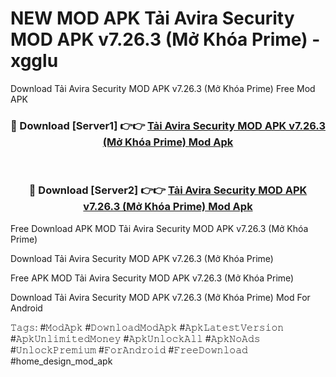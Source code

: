 # NEW MOD APK Tải Avira Security MOD APK v7.26.3 (Mở Khóa Prime) - xgglu
Download Tải Avira Security MOD APK v7.26.3 (Mở Khóa Prime) Free Mod APK

<div align="center">
<h3>🔴 Download [Server1] 👉👉 <a href="https://apk-comot.site?title=Tải_Avira_Security_MOD_APK_v7.26.3_(Mở_Khóa_Prime)">Tải Avira Security MOD APK v7.26.3 (Mở Khóa Prime) Mod Apk</a></h3><br>

<h3>🔴 Download [Server2] 👉👉 <a href="https://apk-comot.site?title=Tải_Avira_Security_MOD_APK_v7.26.3_(Mở_Khóa_Prime)">Tải Avira Security MOD APK v7.26.3 (Mở Khóa Prime) Mod Apk</a></h3>
</div>


Free Download APK MOD Tải Avira Security MOD APK v7.26.3 (Mở Khóa Prime)

Download Tải Avira Security MOD APK v7.26.3 (Mở Khóa Prime) 

Free APK MOD Tải Avira Security MOD APK v7.26.3 (Mở Khóa Prime) 

Download Tải Avira Security MOD APK v7.26.3 (Mở Khóa Prime) Mod For Android

𝚃𝚊𝚐𝚜: #𝙼𝚘𝚍𝙰𝚙𝚔 #𝙳𝚘𝚠𝚗𝚕𝚘𝚊𝚍𝙼𝚘𝚍𝙰𝚙𝚔 #𝙰𝚙𝚔𝙻𝚊𝚝𝚎𝚜𝚝𝚅𝚎𝚛𝚜𝚒𝚘𝚗 #𝙰𝚙𝚔𝚄𝚗𝚕𝚒𝚖𝚒𝚝𝚎𝚍𝙼𝚘𝚗𝚎𝚢 #𝙰𝚙𝚔𝚄𝚗𝚕𝚘𝚌𝚔𝙰𝚕𝚕 #𝙰𝚙𝚔𝙽𝚘𝙰𝚍𝚜 #𝚄𝚗𝚕𝚘𝚌𝚔𝙿𝚛𝚎𝚖𝚒𝚞𝚖 #𝙵𝚘𝚛𝙰𝚗𝚍𝚛𝚘𝚒𝚍 #𝙵𝚛𝚎𝚎𝙳𝚘𝚠𝚗𝚕𝚘𝚊𝚍 #home_design_mod_apk
